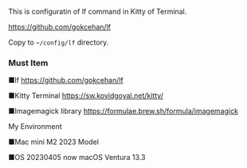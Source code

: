 This is configuratin of lf command in Kitty of Terminal.

https://github.com/gokcehan/lf

Copy to `~/config/lf` directory.


### Must Item

■lf
https://github.com/gokcehan/lf

■Kitty Terminal
https://sw.kovidgoyal.net/kitty/

■Imagemagick library
https://formulae.brew.sh/formula/imagemagick


My Environment

■Mac mini M2
2023 Model

■OS 20230405 now
macOS Ventura 13.3

